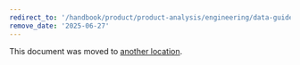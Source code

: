 ```yaml
---
redirect_to: '/handbook/product/product-analysis/engineering/data-guide/'
remove_date: '2025-06-27'
---
```


This document was moved to [another location](/handbook/product/product-analysis/engineering/data-guide/).
